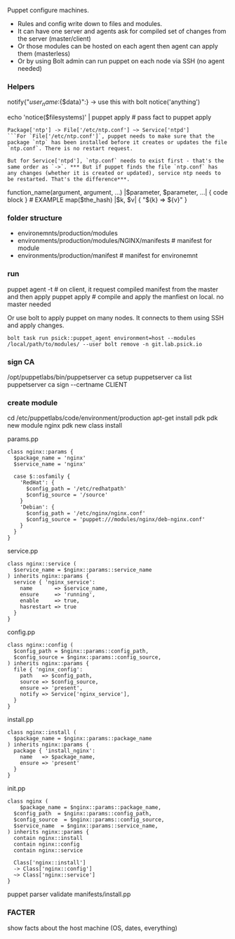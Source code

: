 Puppet configure machines. 
- Rules and config write down to files and modules.
- It can have one server and agents ask for compiled set of changes from the server (master/client)
- Or those modules can be hosted on each agent then agent can apply them (masterless)
- Or by using Bolt admin can run puppet on each node via SSH (no agent needed)

### Helpers
notify{"${user_name}:${$data}":} -> use this with bolt
notice('anything')

echo 'notice($filesystems)' | puppet apply # pass fact to puppet apply

```
Package['ntp'] -> File['/etc/ntp.conf'] ~> Service['ntpd']
```For `File['/etc/ntp.conf']`, puppet needs to make sure that the package `ntp` has been installed before it creates or updates the file `ntp.conf`. There is no restart request.

But for Service['ntpd'], `ntp.conf` needs to exist first - that's the same order as `->`. *** But if puppet finds the file `ntp.conf` has any changes (whether it is created or updated), service ntp needs to be restarted. That's the difference***.
```

function_name(argument, argument, ...) |$parameter, $parameter, ...| { code block } # EXAMPLE map($the_hash) |$k, $v| { "${k} => ${v}" }

### folder structure
- environemnts/production/modules
- environments/production/modules/NGINX/manifests # manifest for module
- environments/production/manifest # manifest for environemnt

### run 
puppet agent -t # on client, it request compiled manifest from the master and then apply 
puppet apply # compile and apply the manfiest on local. no master needed

Or use bolt to apply puppet on many nodes. It connects to them using SSH and apply changes.
```
bolt task run psick::puppet_agent environment=host --modules /local/path/to/modules/ --user bolt remove -n git.lab.psick.io
```

### sign CA
/opt/puppetlabs/bin/puppetserver ca setup
puppetserver ca list
puppetserver ca sign --certname CLIENT

### create module
cd /etc/puppetlabs/code/environment/production
apt-get install pdk
pdk new module nginx
pdk new class install

params.pp
```
class nginx::params {
  $package_name = 'nginx'
  $service_name = 'nginx'

  case $::osfamily {
    'RedHat': {
      $config_path = '/etc/redhatpath'
      $config_source = '/source'
    }
    'Debian': {
      $config_path = '/etc/nginx/nginx.conf'
      $config_source = 'puppet:///modules/nginx/deb-nginx.conf'
    }
  }
}
```

service.pp
```
class nginx::service (
  $service_name = $nginx::params::service_name
) inherits nginx::params {
  service { 'nginx_service':
    name       => $service_name,
    ensure     => 'running',
    enable     => true,
    hasrestart => true
  }  
}
```

config.pp
```
class nginx::config (
  $config_path = $nginx::params::config_path,
  $config_source = $nginx::params::config_source,
) inherits nginx::params {
  file { 'nginx_config':
    path   => $config_path,
    source => $config_source,
    ensure => 'present',
    notify => Service['nginx_service'], 
  }
}
```

install.pp 
```
class nginx::install (
  $package_name = $nginx::params::package_name
) inherits nginx::params {
  package { 'install_nginx':
    name   => $package_name,
    ensure => 'present'
  }
}
```

init.pp
```
class nginx (
    $package_name = $nginx::params::package_name,
  $config_path  = $nginx::params::config_path,
  $config_source  = $nginx::params::config_source,
  $service_name  = $nginx::params::service_name,
) inherits nginx::params {
  contain nginx::install
  contain nginx::config
  contain nginx::service

  Class['nginx::install']
  -> Class['nginx::config']
  ~> Class['nginx::service']
}
```
puppet parser validate manifests/install.pp

### FACTER
show facts about the host machine (OS, dates, everything)